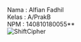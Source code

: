 Nama  : Alfian Fadhil </br>
Kelas   : A/PrakB </br>
NPM   : 140810180055** </br>
![ShiftCipher](https://user-images.githubusercontent.com/47991820/94357236-3bfc2300-00c1-11eb-8be3-84ffe9542ab3.JPG)
